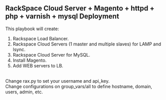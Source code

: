 ## RackSpace Cloud Server + Magento + httpd + php + varnish + mysql Deployment<br />
This playbook will create:<br />
1. Rackspace Load Balancer.<br />
2. Rackspace Cloud Servers (1 master and multiple slaves) for LAMP and lsync.<br />
3. Rackspace Cloud Server for MySQL.<br />
4. Install Magento.<br />
5. Add WEB servers to LB.<br />
<br />
Change rax.py to set your username and api_key.<br />
Change configurations on group_vars/all to define hostname, domain, users, admin, etc.<br />
